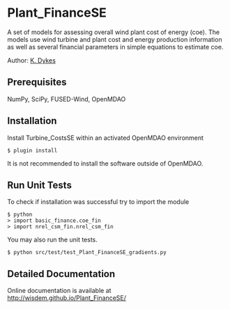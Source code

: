 # Plant_FinanceSE

A set of models for assessing overall wind plant cost of energy (coe).  The models use wind turbine and plant cost and energy production information as well as several financial parameters in simple equations to estimate coe.

Author: [K. Dykes](mailto:katherine.dykes@nrel.gov)

## Prerequisites

NumPy, SciPy, FUSED-Wind, OpenMDAO

## Installation

Install Turbine_CostsSE within an activated OpenMDAO environment

	$ plugin install

It is not recommended to install the software outside of OpenMDAO.

## Run Unit Tests

To check if installation was successful try to import the module

	$ python
	> import basic_finance.coe_fin
	> import nrel_csm_fin.nrel_csm_fin

You may also run the unit tests.

	$ python src/test/test_Plant_FinanceSE_gradients.py

## Detailed Documentation

Online documentation is available at <http://wisdem.github.io/Plant_FinanceSE/>